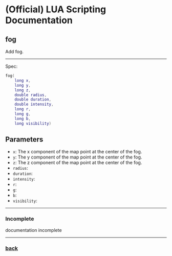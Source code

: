 
# (Official) LUA Scripting Documentation

## fog

Add fog.

___

Spec:

```lua
fog(
	long x,
	long y,
	long z,
	double radius,
	double duration,
	double intensity,
	long r,
	long g,
	long b,
	long visibility)
```

## Parameters

- `x`: The x component of the map point at the center of the fog.
- `y`: The y component of the map point at the center of the fog.
- `z`: The z component of the map point at the center of the fog.
- `radius`: 
- `duration`: 
- `intensity`: 
- `r`: 
- `g`: 
- `b`: 
- `visibility`: 

___

### Incomplete

documentation incomplete

___

### [back](../weather)
